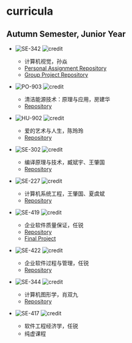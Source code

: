 # curricula

## Autumn Semester, Junior Year

* ![SE-342](https://img.shields.io/badge/SE-342-brightgreen.svg?style=flat-square)
![credit](https://img.shields.io/badge/credit-3.0-brightgreen.svg?style=flat-square)
  * 计算机视觉，孙焱
  * [Personal Assignment Repository](https://github.com/yuetsin/2019-2020-autumn-semester/tree/master/SE-342)
  * [Group Project Repository](https://github.com/0583/que-sera-sera)


* ![PO-903](https://img.shields.io/badge/PO-903-green.svg?style=flat-square)
![credit](https://img.shields.io/badge/credit-2.0-green.svg?style=flat-square)
  * 清洁能源技术：原理与应用，房建华
  * [Repository](https://github.com/yuetsin/2019-2020-autumn-semester/tree/master/PO-903)
  

* ![HU-902](https://img.shields.io/badge/HU-902-yellowgreen.svg?style=flat-square)
![credit](https://img.shields.io/badge/credit-2.0-yellowgreen.svg?style=flat-square)
  * 爱的艺术与人生，陈玲玲
  * [Repository](https://github.com/yuetsin/HU-902)
  

* ![SE-302](https://img.shields.io/badge/SE-302-yellow.svg?style=flat-square)
![credit](https://img.shields.io/badge/credit-3.0-yellow.svg?style=flat-square)
  * 编译原理与技术，臧斌宇、王肇国
  * [Repository](https://github.com/yuetsin/2019-2020-autumn-semester/tree/master/SE-302)
  

* ![SE-227](https://img.shields.io/badge/SE-227-orange.svg?style=flat-square)
![credit](https://img.shields.io/badge/credit-5.0-orange.svg?style=flat-square)
  * 计算机系统工程，王肇国、夏虞斌
  * [Repository](https://github.com/yuetsin/2019-2020-autumn-semester/tree/master/SE-227)
  

* ![SE-419](https://img.shields.io/badge/SE-419-red.svg?style=flat-square)
![credit](https://img.shields.io/badge/credit-1.0-red.svg?style=flat-square)
  * 企业软件质量保证，任锐
  * [Repository](https://github.com/0583/SE-422)
  * [Final Project](https://github.com/0583/felis-catus)
  

* ![SE-422](https://img.shields.io/badge/SE-422-blue.svg?style=flat-square)
![credit](https://img.shields.io/badge/credit-1.0-blue.svg?style=flat-square)
  * 企业软件过程与管理，任锐
  * [Repository](https://github.com/0583/SE-422)
  

* ![SE-344](https://img.shields.io/badge/SE-344-lightgrey.svg?style=flat-square)
![credit](https://img.shields.io/badge/credit-3.0-lightgrey.svg?style=flat-square)
  * 计算机图形学，肖双九
  * [Repository](https://github.com/yuetsin/2019-2020-autumn-semester/tree/master/SE-344)
  

* ![SE-417](https://img.shields.io/badge/SE-417-blueviolet.svg?style=flat-square)
![credit](https://img.shields.io/badge/credit-1.0-blueviolet.svg?style=flat-square)
  * 软件工程经济学，任锐
  * 纯虚课程
  
